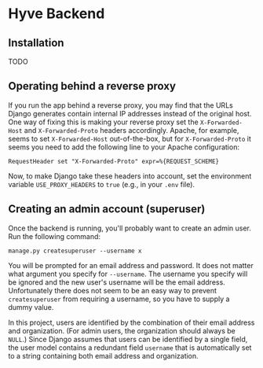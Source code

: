 # Hyve Backend

## Installation

TODO

## Operating behind a reverse proxy

If you run the app behind a reverse proxy, you may find that the URLs Django generates contain internal IP addresses instead of the original host. One way of fixing this is making your reverse proxy set the `X-Forwarded-Host` and `X-Forwarded-Proto` headers accordingly. Apache, for example, seems to set `X-Forwarded-Host` out-of-the-box, but for `X-Forwarded-Proto` it seems you need to add the following line to your Apache configuration:
```
RequestHeader set "X-Forwarded-Proto" expr=%{REQUEST_SCHEME}
```
Now, to make Django take these headers into account, set the environment variable `USE_PROXY_HEADERS` to `true` (e.g., in your `.env` file).

## Creating an admin account (superuser)

Once the backend is running, you'll probably want to create an admin user. Run the following command:

```
manage.py createsuperuser --username x
```

You will be prompted for an email address and password. It does not matter what argument you specify for `--username`. The username you specify will be ignored and the new user's username will be the email address.  Unfortunately there does not seem to be an easy way to prevent `createsuperuser` from requiring a username, so you have to supply a dummy value.

In this project, users are identified by the combination of their email address and organization. (For admin users, the organization should always be `NULL`.) Since Django assumes that users can be identified by a single field, the user model contains a redundant field `username` that is automatically set to a string containing both email address and organization.